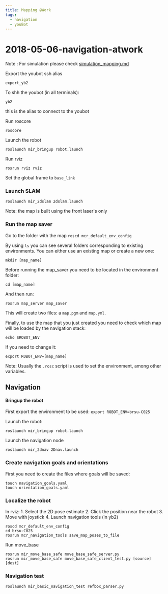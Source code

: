 ```yaml
---
title: Mapping @Work
tags:
  - navigation
  - youBot
---
```


# 2018-05-06-navigation-atwork

Note : For simulation please check [simulation\_mapping.md](https://github.com/b-it-bots/wiki/tree/021d5ee127ac33c704fd5bbda1545cbcdf191bdc/guides/domains/navigation/simulation_mapping.md)

Export the youbot ssh alias

```text
export_yb2
```

To shh the youbot \(in all terminals\):

```text
yb2
```

this is the alias to connect to the youbot

Run roscore

```text
roscore
```

Launch the robot

```text
roslaunch mir_bringup robot.launch
```

Run rviz

```text
rosrun rviz rviz
```

Set the global frame to `base_link`

### Launch SLAM

```text
roslaunch mir_2dslam 2dslam.launch
```

Note: the map is built using the front laser's only

### Run the map saver

Go to the folder with the map `roscd mcr_default_env_config`

By using `ls` you can see several folders corresponding to existing environments. You can either use an existing map or create a new one:

```text
mkdir [map_name]
```

Before running the map\_saver you need to be located in the environment folder:

```text
cd [map_name]
```

And then run:

```text
rosrun map_server map_saver
```

This will create two files: a `map.pgm` and `map.yml`.

Finally, to use the map that you just created you need to check which map will be loaded by the navigation stack:

```text
echo $ROBOT_ENV
```

If you need to change it:

```text
export ROBOT_ENV=[map_name]
```

Note: Usually the `.rosc` script is used to set the environment, among other variables.

## Navigation

#### Bringup the robot

First export the environment to be used: `export ROBOT_ENV=brsu-C025`

Launch the robot:

```text
roslaunch mir_bringup robot.launch
```

Launch the navigation node

```text
roslaunch mir_2dnav 2Dnav.launch
```

### Create navigation goals and orientations

First you need to create the files where goals will be saved:

```text
touch navigation_goals.yaml
touch orientation_goals.yaml
```

### Localize the robot

In rviz: 1. Select the 2D pose estimate 2. Click the position near the robot 3. Move with joystick 4. Launch navigation tools \(in yb2\)

```text
roscd mcr_default_env_config
cd brsu-C025
rosrun mcr_navigation_tools save_map_poses_to_file
```

Run move\_base

```text
rosrun mir_move_base_safe move_base_safe_server.py
rosrun mir_move_base_safe move_base_safe_client_test.py [source] [dest]
```

### Navigation test

```text
roslaunch mir_basic_navigation_test refbox_parser.py
```

